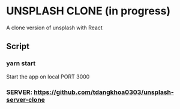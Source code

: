 # UNSPLASH CLONE (in progress)

A clone version of unsplash with React

## Script

### yarn start

Start the app on local PORT 3000

### SERVER: https://github.com/tdangkhoa0303/unsplash-server-clone
